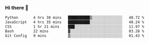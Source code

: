 ### Hi there 🌱
<!--START_SECTION:waka-->

```txt
Python       4 hrs 38 mins   ██████████▒░░░░░░░░░░░░░░   40.72 %
JavaScript   4 hrs 35 mins   ██████████░░░░░░░░░░░░░░░   40.24 %
CSS          1 hr 21 mins    ███░░░░░░░░░░░░░░░░░░░░░░   11.97 %
Bash         22 mins         ▓░░░░░░░░░░░░░░░░░░░░░░░░   03.28 %
Git Config   9 mins          ▒░░░░░░░░░░░░░░░░░░░░░░░░   01.43 %
```

<!--END_SECTION:waka-->
<!--
**Dieg0raf/Dieg0raf** is a ✨ _special_ ✨ repository because its `README.md` (this file) appears on your GitHub profile.

Here are some ideas to get you started:

- 🔭 I’m currently working on ...
- 🌱 I’m currently learning ...
- 👯 I’m looking to collaborate on ...
- 🤔 I’m looking for help with ...
- 💬 Ask me about ...
- 📫 How to reach me: ...
- 😄 Pronouns: ...
- ⚡ Fun fact: ...
-->
